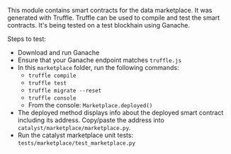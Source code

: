 This module contains smart contracts for the data marketplace.
It was generated with Truffle. Truffle can be used to compile and test
the smart contracts. It's being tested on a test blockhain using Ganache.

Steps to test:
* Download and run Ganache
* Ensure that your Ganache endpoint matches `truffle.js`
* In this `marketplace` folder, run the following commands:
    * `truffle compile`
    * `truffle test`
    * `truffle migrate --reset`
    * `truffle console`
    * From the console: `Marketplace.deployed()`
* The deployed method displays info about the deployed smart contract
including its address. Copy/paste the address into 
`catalyst/marketplace/marketplace.py`.
* Run the catalyst marketplace unit tests: 
`tests/marketplace/test_marketplace.py`
